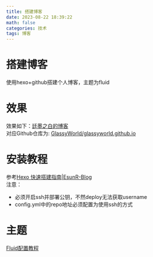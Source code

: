 ```yaml
---
title: 搭建博客
date: 2023-08-22 18:39:22
math: false
categories: 技术
tags: 博客
---
```

# 搭建博客
使用hexo+github搭建个人博客，主题为fluid
# 效果
效果如下：[廷墨之白的博客](glassyworld.github.io)  
对应Github仓库为: [GlassyWorld/glassyworld.github.io](https://github.com/GlassyWorld/glassyworld.github.io)
# 安装教程
参考[Hexo 快速搭建指南|EsunR-Blog](https://blog.esunr.xyz/2022/06/64163235c30f.html#1-%E5%AE%89%E8%A3%85%E4%B8%8E%E4%BD%BF%E7%94%A8-Hexo)  
注意：  
* 必须开启ssh并部署公钥，不然deploy无法获取username
* config.yml中的repo地址必须配置为使用ssh的方式
# 主题
[Fluid配置教程](https://hexo.fluid-dev.com/docs/guide/#%E5%85%B3%E4%BA%8E%E6%8C%87%E5%8D%97)